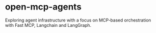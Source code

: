 # open-mcp-agents

Exploring agent infrastructure with a focus on MCP-based orchestration with Fast MCP, Langchain and LangGraph.